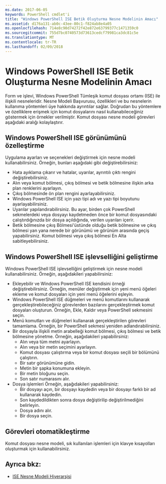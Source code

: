 ```yaml
---
ms.date: 2017-06-05
keywords: PowerShell cmdlet'i
title: "Windows PowerShell ISE Betik Oluşturma Nesne Modelinin Amacı"
ms.assetid: d176a131-ab0c-43ee-80c1-f824ab8e4a05
ms.openlocfilehash: 714e8c90d74272f42e872e63799377c1471359c0
ms.sourcegitcommit: 755d7bc0740573d73613cedcf79981ca3dc81c5e
ms.translationtype: MT
ms.contentlocale: tr-TR
ms.lasthandoff: 02/09/2018
---
```

# <a name="purpose-of-the-windows-powershell-ise-scripting-object-model"></a>Windows PowerShell ISE Betik Oluşturma Nesne Modelinin Amacı

Form ve işlevi, Windows PowerShell Tümleşik komut dosyası ortamı (ISE) ile ilişkili nesneleridir. Nesne Modeli Başvurusu, özellikleri ve bu nesnelerin kullanıma yöntemleri üye hakkında ayrıntılar sağlar. Doğrudan bu yöntemlere ve özelliklere erişmek için komut dosyalarını nasıl kullanabileceğiniz göstermek için örnekler verilmiştir. Komut dosyası nesne modeli görevleri aşağıdaki aralığı kolaylaştırır.

## <a name="customizing-the-appearance-of-windows-powershell-ise"></a>Windows PowerShell ISE görünümünü özelleştirme

Uygulama ayarları ve seçenekleri değiştirmek için nesne modeli kullanabilirsiniz. Örneğin, bunları aşağıdaki gibi değiştirebilirsiniz:

- Hata ayıklama çıkarır ve hatalar, uyarılar, ayrıntılı çıktı rengini değiştirebilirsiniz.
- Alın veya komut bölmesi, çıkış bölmesi ve betik bölmesine ilişkin arka plan renklerini ayarlayın.
- Çıkış bölmesinde ön plan rengini ayarlayabilirsiniz.
- Windows PowerShell ISE için yazı tipi adı ve yazı tipi boyutunu ayarlayabilirsiniz.
- Uyarılar yapılandırabilirsiniz. Bu ayar, birden çok PowerShell sekmelerdeki veya dosyayı kaydetmeden önce bir komut dosyasındaki çalıştırdığınızda bir dosya açıldığında, verilen uyarıları içerir.
- Betik bölmesine çıkış Bölmesi'üstünde olduğu betik bölmesine ve çıkış bölmesi yan yana nerede bir görünümü ve görünüm arasında geçiş yapabilirsiniz. Komut bölmesi veya çıkış bölmesi En Alta sabitleyebilirsiniz.

## <a name="enhancing-the-functionality-of-windows-powershell-ise"></a>Windows PowerShell ISE işlevselliğini geliştirme

Windows PowerShell ISE işlevselliğini geliştirmek için nesne modeli kullanabilirsiniz. Örneğin, aşağıdakileri yapabilirsiniz:

- Ekleyebilir ve Windows PowerShell ISE kendisini örneği değiştirebilirsiniz. Örneğin, menüler değiştirmek için yeni menü öğeleri ekleme ve komut dosyaları için yeni menü öğelerini eşleyin.
- Windows PowerShell ISE düğmeleri ve menü komutlarını kullanarak gerçekleştirebileceğiniz görevlerden bazılarını gerçekleştirmek komut dosyaları oluşturun. Örneğin, Ekle, Kaldır veya PowerShell sekmesini seçin.
- Menü komutları ve düğmeleri kullanarak gerçekleştirilen görevleri tamamlama. Örneğin, bir PowerShell sekmesi yeniden adlandırabilirsiniz.
- Bir dosyayla ilişkili metin arabelleği komut bölmesi, çıkış bölmesi ve betik bölmesine yönetme. Örneğin, aşağıdakileri yapabilirsiniz:
  - Alın veya tüm metni ayarlayın.
  - Alın veya bir metin seçimini ayarlayın.
  - Komut dosyası çalıştırma veya bir komut dosyası seçili bir bölümünü çalıştırın.
  - Bir satır görünümüne gidin.
  - Metin bir şapka konumuna ekleyin.
  - Bir metin bloğunu seçin.
  - Son satır numarasını alır.
- Dosya işlemleri Örneğin, aşağıdakileri yapabilirsiniz:
  - Bir dosyayı açın, bir dosyayı kaydedin veya bir dosyayı farklı bir ad kullanarak kaydedin.
  - Son kaydedildikten sonra dosya değiştirilip değiştirilmediğini belirleyin.
  - Dosya adını alır.
  - Bir dosya seçin.

## <a name="automating-tasks"></a>Görevleri otomatikleştirme

Komut dosyası nesne modeli, sık kullanılan işlemleri için klavye kısayolları oluşturmak için kullanabilirsiniz.

## <a name="see-also"></a>Ayrıca bkz:
- [ISE Nesne Modeli Hiyerarşisi](The-ISE-Object-Model-Hierarchy.md)
